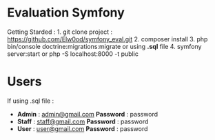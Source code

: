 # Evaluation Symfony

Getting Starded :
	1. git clone project : https://github.com/Elw0od/symfony_eval.git
	2. composer install
	3. php bin/console doctrine:migrations:migrate or using **.sql** file
	4. symfony server:start or php -S localhost:8000 -t public

# Users

If using .sql file : 

 - **Admin** : admin@gmail.com **Password** : password
 - **Staff** : staff@gmail.com **Password** : password
 - **User** : user@gmail.com **Password** : password

